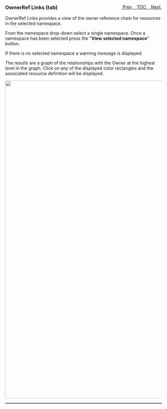 <topicKey ownerref/>
<topicBack id="topicNext" link="eventmsgs"/>
<topicNext id="topicBack" link="security"/>

<a style="float: right;" href="javascript:docNextTopic()">&nbsp;&nbsp;Next&nbsp;<i class="fa fa-lg fa-arrow-right"></i></a>
<a style="float: right;" href="javascript:docNextTopic('toc')">&nbsp;&nbsp;TOC&nbsp;&nbsp;</a>
<a style="float: right;" href="javascript:docPrevTopic()"><i class="fa fa-lg fa-arrow-left"></i>&nbsp;Prev&nbsp;&nbsp;</a>

### OwnerRef Links (tab)

OwnerRef Links provides a view of the owner reference chain for resources in the selected namespace.  

From the namespace drop-down select a single namespace.  Once a namespace has been selected press the "__View selected namespace__" button. 

If there is no selected namespace a warning message is displayed. 

The results are a graph of the relationships with the Owner at the highest level in the graph.  Click on any of the displayed color rectangles and the associated resource definition will be displayed.


<p align="center">
  <img style="float: center;" src="docs/docimages/tab_ownerref.png" width="1024">
</p>

<hr style="border:1px solid #aaaaaa">